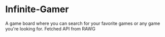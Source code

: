 # Infinite-Gamer
A game board where you can search for your favorite games or any game you're looking for. Fetched API from RAWG
